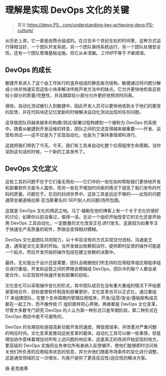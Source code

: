 # 理解是实现 DevOps 文化的关键

> 原文:[https://devo PS . com/understanding-key-achieving-devo PS-culture/](https://devops.com/understanding-key-achieving-devops-culture/)

从历史上讲，它一直是由筒仓组成的。在过去半个世纪左右的时间里，这种方式运行得相当好，一个团队开发系统，另一个团队保持系统运行，另一个团队处理安全性，还有一个团队管理基础设施。但它从未涅槃。*工作好*不等于*不能提高*。

## DevOps 的成长

敏捷开发进入了这个由工作执行的竖井组成的静态层次结构。敏捷通过将问题分解成小块并快速实现这些小块来解决传统开发方法中的缺点。它允许更快地检查这些较小部分的质量/完整性，并且跟踪较小部分允许更好地预测时间表。

很快，自动化测试被引入到敏捷中，因此开发人员可以更快地收到关于他们的更改的反馈，并在代码块还记忆犹新的时候解决自动化测试出现的任何问题。

这导致团队将越来越多的构建/测试/部署过程构建到一个被称为 DevOps 的系统中。随着从敏捷到开发运维的转变，团队之间的交流变得越来越重要——开发、运营和测试——这不仅是为了实现自动化，也是为了保持事情顺利进行。

这就把我们带到了今天。今天，我们有工具来自动化整个应用程序生命周期。当你读到这句话的时候，一个新的工具发布了。

## DevOps 文化定义

这些工具的问题不在于它们毫无用处——它们中的一些在如何帮助我们更快地开发和部署软件方面令人震惊，而另一些在不增加时间表的情况下提高了我们发布的代码的质量。问题在于，在旧的封闭世界中，这些工具是远远不够的——出现的问题通常会被道格拉斯·亚当斯著名的 SEP(别人的问题)场所包围。

这就是 DevOps 文化的用武之地。马丁·福勒在他的博客上有一个关于文化的很好的讨论，如果你以前没看过，值得一读。无论一个组织开始改变它的文化还是开始用 DevOps 工具自动化，一定数量的文化改变正在*进行*发生。这是因为如果专注于快速生产高质量的软件，界限会变得相对模糊。

DevOps 文化是团队共同努力，以十年前没有的方式实现交付目标。沟通是王道，通常是文化变革的开始。当开发做出依赖假设时，提供即时反馈的操作可能是一个起点，然后开发开始将操作包括在建立依赖的决策中。

最终，无论是出于设计还是需要，团队会根据他们所支持的应用程序或应用程序组合进行重组，开发和运营之间的界限会模糊成 DevOps，团队中的每个人都会紧密合作，以实现软件快速开发和部署的目标。

文化变化可以采取操作变化的形式，其中团队成员在没有重大重组的情况下开始更紧密地合作，目标是使软件制造和部署更好。文化变革也可以正式化，通过重组 IT 来组建团队，在整个生命周期内管理应用程序，开发/运营/安全/基础架构成员都在一起工作，而不像传统 IT 组织那样担心界限。两者都是 DevOps 文化变革，尽管大多数专门研究 DevOps 的人认为第一种形式只是早期阶段，第二种形式在 DevOps 商店中是不可避免的。

DevOps 的长期目标是提高新功能开发的速度，降低错误率，并改善对严重问题的响应时间。文化变革是推动这些变革的载体。自动化工具可以做一些事情，但是增加协作意味着增加对所有上述问题的响应率，这是真正的改进开始显现的地方。更高级的 DevOps 实施将业务单位所有者纳入反馈循环，使他们能够即时访问有关他们所负责的应用程序状态的信息，并允许他们随着市场条件的变化进行调整。这是通信领域的又一次增长，为客户提供了更具反应性/适应性的解决方案。

唐·麦克维蒂